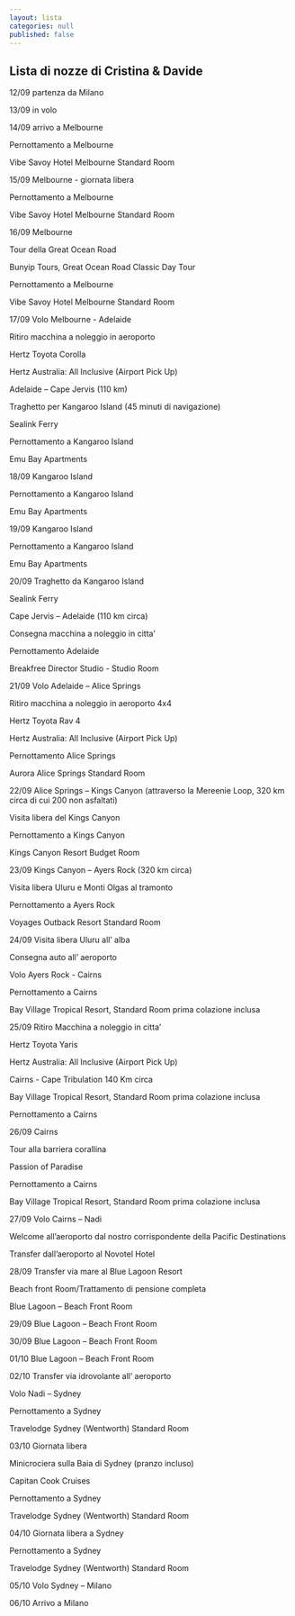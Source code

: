 ```yaml
---
layout: lista
categories: null
published: false
---
```


## Lista di nozze di Cristina & Davide

12/09 partenza da Milano 

13/09 in volo

14/09 arrivo a Melbourne 

Pernottamento a Melbourne

Vibe Savoy Hotel Melbourne Standard Room

15/09 Melbourne - giornata libera

Pernottamento a Melbourne

Vibe Savoy Hotel Melbourne Standard Room

16/09 Melbourne 

Tour della Great Ocean Road 

Bunyip Tours, Great Ocean Road Classic Day Tour  

Pernottamento a Melbourne

Vibe Savoy Hotel Melbourne Standard Room

17/09 Volo Melbourne - Adelaide 

Ritiro macchina a noleggio in aeroporto

Hertz Toyota Corolla

Hertz Australia: All Inclusive (Airport Pick Up)

Adelaide – Cape Jervis  (110 km)

Traghetto per Kangaroo Island  (45 minuti di navigazione)

Sealink Ferry

Pernottamento a Kangaroo Island  

Emu Bay Apartments

18/09 Kangaroo Island 

Pernottamento a Kangaroo Island

Emu Bay Apartments

19/09 Kangaroo Island 

Pernottamento a Kangaroo Island

Emu Bay Apartments

20/09 Traghetto da Kangaroo Island 

Sealink Ferry 

Cape Jervis – Adelaide (110 km circa) 

Consegna macchina a noleggio in citta’ 

Pernottamento Adelaide 

Breakfree Director Studio - Studio Room

21/09 Volo Adelaide – Alice Springs 

Ritiro macchina a noleggio in aeroporto 4x4 

Hertz Toyota Rav 4

Hertz Australia: All Inclusive (Airport Pick Up)

Pernottamento Alice Springs 

Aurora Alice Springs Standard Room

22/09 Alice Springs – Kings Canyon (attraverso la Mereenie Loop, 320 km circa di cui 200 non asfaltati) 

Visita libera del Kings Canyon

Pernottamento a Kings Canyon

Kings Canyon Resort Budget Room

23/09 Kings Canyon – Ayers Rock (320 km circa)

Visita libera Uluru  e Monti Olgas al tramonto

Pernottamento a Ayers Rock

Voyages Outback Resort Standard Room

24/09 Visita libera Uluru all’ alba 

Consegna auto all’ aeroporto

 Volo Ayers Rock - Cairns

Pernottamento a Cairns 

Bay Village Tropical Resort, Standard Room prima colazione inclusa

25/09  Ritiro Macchina a noleggio in citta’ 

Hertz Toyota Yaris

Hertz Australia: All Inclusive (Airport Pick Up)

Cairns - Cape Tribulation 140 Km circa

Bay Village Tropical Resort, Standard Room prima colazione inclusa

Pernottamento a Cairns

26/09 Cairns 

Tour alla barriera corallina

Passion of Paradise

Pernottamento a Cairns

Bay Village Tropical Resort, Standard Room prima colazione inclusa

27/09 Volo Cairns – Nadi

Welcome all’aeroporto dal nostro corrispondente della Pacific Destinations 

Transfer dall’aeroporto al Novotel Hotel  

28/09 Transfer via mare al Blue Lagoon Resort

Beach front  Room/Trattamento di pensione completa

Blue Lagoon – Beach Front Room 

29/09 Blue Lagoon – Beach Front Room 

30/09 Blue Lagoon – Beach Front Room

01/10 Blue Lagoon – Beach Front Room

02/10 Transfer via idrovolante all’ aeroporto 

Volo Nadi – Sydney

Pernottamento a Sydney

Travelodge Sydney (Wentworth) Standard Room

03/10 Giornata libera

Minicrociera sulla Baia di Sydney (pranzo incluso)

Capitan Cook Cruises 

Pernottamento a Sydney

Travelodge Sydney (Wentworth) Standard Room

04/10   Giornata libera a Sydney 

Pernottamento a Sydney

Travelodge Sydney (Wentworth) Standard Room

05/10 Volo Sydney – Milano

06/10  Arrivo a Milano
